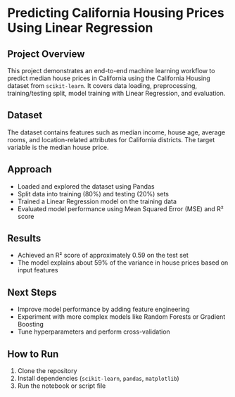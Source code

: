 # Predicting California Housing Prices Using Linear Regression

## Project Overview  
This project demonstrates an end-to-end machine learning workflow to predict median house prices in California using the California Housing dataset from `scikit-learn`. It covers data loading, preprocessing, training/testing split, model training with Linear Regression, and evaluation.

## Dataset  
The dataset contains features such as median income, house age, average rooms, and location-related attributes for California districts. The target variable is the median house price.

## Approach  
- Loaded and explored the dataset using Pandas  
- Split data into training (80%) and testing (20%) sets  
- Trained a Linear Regression model on the training data  
- Evaluated model performance using Mean Squared Error (MSE) and R² score  

## Results  
- Achieved an R² score of approximately 0.59 on the test set  
- The model explains about 59% of the variance in house prices based on input features  

## Next Steps  
- Improve model performance by adding feature engineering  
- Experiment with more complex models like Random Forests or Gradient Boosting  
- Tune hyperparameters and perform cross-validation  

## How to Run  
1. Clone the repository  
2. Install dependencies (`scikit-learn`, `pandas`, `matplotlib`)  
3. Run the notebook or script file  
